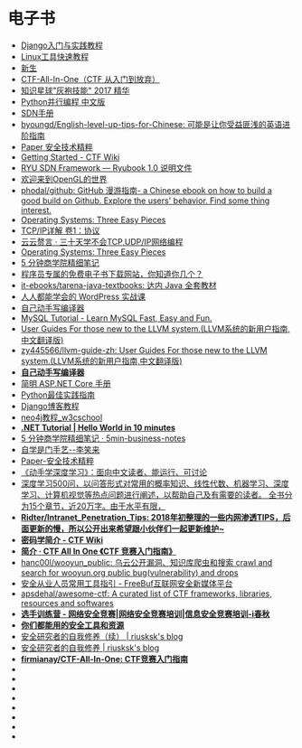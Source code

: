 # 电子书


*   [Django入门与实践教程](https://github.com/pythonzhichan/django-beginners-guide)
*   [Linux工具快速教程](https://linuxtools-rst.readthedocs.io/zh_CN/latest/index.html)
*   [新生](https://b.xinshengdaxue.com/index.html)
*   [CTF-All-In-One（CTF 从入门到放弃）](https://firmianay.gitbooks.io/ctf-all-in-one/content/)
*   [知识星球"灰袍技能" 2017 精华](https://chrislinn.gitbooks.io/greyhame-2017/)
*   [Python并行编程 中文版](https://python-parallel-programmning-cookbook.readthedocs.io/zh_CN/latest/index.html)
*   [SDN手册](https://github.com/tonydeng/sdn-handbook)
*   [byoungd/English-level-up-tips-for-Chinese: 可能是让你受益匪浅的英语进阶指南](https://github.com/byoungd/English-level-up-tips-for-Chinese)
*   [Paper 安全技术精粹](https://paper.seebug.org/)
*   [Getting Started - CTF Wiki](https://ctf-wiki.github.io/ctf-wiki/)
*   [RYU SDN Framework — Ryubook 1.0 说明文件](https://osrg.github.io/ryu-book/zh_tw/html/index.html)
*   [欢迎来到OpenGL的世界](https://learnopengl-cn.github.io/)
*   [phodal/github: GitHub 漫游指南- a Chinese ebook on how to build a good build on Github. Explore the users' behavior. Find some thing interest.](https://github.com/phodal/github)
*   [Operating Systems: Three Easy Pieces](http://pages.cs.wisc.edu/~remzi/OSTEP/)
*   [TCP/IP详解 卷1：协议](http://www.52im.net/topic-tcpipvol1.html)
*   [云云赘言 · 三十天学不会TCP,UDP/IP网络编程](https://rogerzhu.gitbooks.io/-tcp-udp-ip/)
*   [Operating Systems: Three Easy Pieces](http://pages.cs.wisc.edu/~remzi/OSTEP/)
*   [5 分钟商学院精细笔记](https://wizardforcel.gitbooks.io/5min-business-notes/content/docs/1.html)
*   [程序员专属的免费电子书下载网站，你知道你几个？](http://developer.51cto.com/art/201902/592131.htm)
*   [it-ebooks/tarena-java-textbooks: 达内 Java 全套教材](https://github.com/it-ebooks/tarena-java-textbooks)
*   [人人都能学会的 WordPress 实战课](https://www.easywpbook.com/)
*   [自己动手写编译器](http://pandolia.net/tinyc/index.html)
*   [MySQL Tutorial - Learn MySQL Fast, Easy and Fun.](http://www.mysqltutorial.org/)
*   [User Guides For those new to the LLVM system.(LLVM系统的新用户指南,中文翻译版)](https://github.com/zy445566/llvm-guide-zh)
*   [zy445566/llvm-guide-zh: User Guides For those new to the LLVM system.(LLVM系统的新用户指南,中文翻译版)](https://github.com/zy445566/llvm-guide-zh)
*   [**自己动手写编译器**](http://pandolia.net/tinyc/index.html)
*   [简明 ASP.NET Core 手册](https://windsting.github.io/little-aspnetcore-book/book/)
*   [Python最佳实践指南](https://pythonguidecn.readthedocs.io/zh/latest/)
*   [Django博客教程](https://www.zmrenwu.com/courses/django-blog-tutorial/)
*   [neo4j教程_w3cschool](https://www.w3cschool.cn/neo4j/)
*   [**.NET Tutorial | Hello World in 10 minutes**](https://dotnet.microsoft.com/learn/dotnet/hello-world-tutorial/intro)
*   [5 分钟商学院精细笔记 · 5min-business-notes](https://wizardforcel.gitbooks.io/5min-business-notes/content/)
*   [自学是门手艺--李笑来](https://github.com/selfteaching/the-craft-of-selfteaching)
*   [Paper-安全技术精粹](https://paper.seebug.org/)
*   [《动手学深度学习》：面向中文读者、能运行、可讨论](http://zh.d2l.ai/)
*   [深度学习500问，以问答形式对常用的概率知识、线性代数、机器学习、深度学习、计算机视觉等热点问题进行阐述，以帮助自己及有需要的读者。 全书分为15个章节，近20万字。由于水平有限，](https://github.com/scutan90/DeepLearning-500-questions)
*   [**Ridter/Intranet_Penetration_Tips: 2018年初整理的一些内网渗透TIPS，后面更新的慢，所以公开出来希望跟小伙伴们一起更新维护~**](https://github.com/Ridter/Intranet_Penetration_Tips)
*   [**密码学简介 - CTF Wiki**](https://ctf-wiki.github.io/ctf-wiki/crypto/introduction/)
*   [**简介 · CTF All In One 《CTF 竞赛入门指南》**](https://firmianay.gitbooks.io/ctf-all-in-one/content/)
*   [hanc00l/wooyun_public: 乌云公开漏洞、知识库爬虫和搜索 crawl and search for wooyun.org public bug(vulnerability) and drops](https://github.com/hanc00l/wooyun_public)
*   [安全从业人员常用工具指引 - FreeBuf互联网安全新媒体平台](https://www.freebuf.com/sectool/146877.html)
*   [apsdehal/awesome-ctf: A curated list of CTF frameworks, libraries, resources and softwares](https://github.com/apsdehal/awesome-ctf)
*   [**选手训练营 - 网络安全竞赛|网络安全竞赛培训|信息安全竞赛培训-i春秋**](https://www.ichunqiu.com/battalion)
*   [**你们都能用的安全工具和资源**](https://mp.weixin.qq.com/s?__biz=MzAxODg1MDMwOQ==&mid=2247490302&idx=1&sn=93056bc1ef969b9d1b5f036341109957&chksm=9bcead94acb924820f3b868bfd6786b7dbaaa1031d0b59817ddb2e934462e1a19de6c96a3cb5&mpshare=1&scene=23&srcid=09113p8vK7zSLS7LCFkcZv8D#rd)
*   [安全研究者的自我修养（续） | riusksk's blog](http://riusksk.me/2019/01/12/%E5%AE%89%E5%85%A8%E7%A0%94%E7%A9%B6%E8%80%85%E7%9A%84%E8%87%AA%E6%88%91%E4%BF%AE%E5%85%BB%EF%BC%88%E7%BB%AD%EF%BC%89/)
*   [安全研究者的自我修养 | riusksk's blog](http://riusksk.me/2019/01/06/%E5%AE%89%E5%85%A8%E7%A0%94%E7%A9%B6%E8%80%85%E7%9A%84%E8%87%AA%E6%88%91%E4%BF%AE%E5%85%BB/)
*   [**firmianay/CTF-All-In-One: CTF竞赛入门指南**](https://github.com/firmianay/CTF-All-In-One)
*   []()
*   []()
*   []()
*   []()
*   []()
*   []()
*   []()
*   []()






